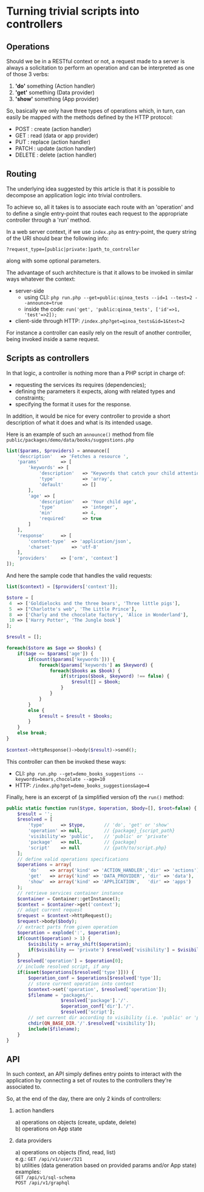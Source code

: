 # Turning trivial scripts into controllers

## Operations

Should we be in a RESTful context or not, a request made to a server is always a solicitation to perform an operation and can be interpreted as one of those 3 verbs: 
1. **'do'** something (Action handler)
2. **'get'** something (Data provider)
3. **'show'** something (App provider)

So, basically we only have three types of operations which, in turn, can easily be mapped with the methods defined by the HTTP protocol: 

* POST : create (action handler)
* GET : read (data or app provider)
* PUT : replace	(action handler)
* PATCH : update (action handler)
* DELETE : delete (action handler)



## Routing 
The underlying idea suggested by this article is that it is possible to decompose an application logic into trivial controllers.

To achieve so, all it takes is to associate each route with an 'operation' and to define a single entry-point that routes each request to the appropriate controller through a 'run' method.

In a web server context, if we use `index.php` as entry-point, the query string of the URI should bear the following info:

    ?request_type=[public|private:]path_to_controller

along with some optional parameters.


The advantage of such architecture is that it allows to be invoked in similar ways whatever the context:

* server-side 
  * using CLI: `php run.php --get=public:qinoa_tests --id=1 --test=2 --announce=true`
  * inside the code: `run('get', 'public:qinoa_tests', ['id'=>1, 'test'=>2]);`
* client-side through HTTP: `/index.php?get=qinoa_tests&id=1&test=2`


For instance a controller can easily rely on the result of another controller, being invoked inside a same request.


## Scripts as controllers

In that logic, a controller is nothing more than a PHP script in charge of:
* requesting the services its requires (dependencies);
* defining the parameters it expects, along with related types and constraints;
* specifying the format it uses for the response.

In addition, it would be nice for every controller to provide a short description of what it does and what is its intended usage.

Here is an example of such an `announce()` method from file `public/packages/demo/data/books/suggestions.php`

```php
list($params, $providers) = announce([
    'description'   => 'Fetches a resource ',
    'params'        => [
        'keywords' => [
            'description'   => "Keywords that catch your child attention",
            'type'          => 'array',
            'default'       => []
        ],
        'age' => [
            'description'   => 'Your child age',
            'type'          => 'integer',
            'min'           => 4,
            'required'      => true
        ]
    ],
    'response'      => [
        'content-type'  => 'application/json',
        'charset'       => 'utf-8'
    ],
    'providers'     => ['orm', 'context'] 
]);
```

And here the sample code that handles the valid requests:
```php
list($context) = [$providers['context']];

$store = [
 4  => ['Goldielocks and the three bears', 'Three little pigs'],
 5  => ["Charlotte's web", 'The Little Prince'],
 8  => ['Charly and the chocolate factory', 'Alice in Wonderland'],
 10 => ['Harry Potter', 'The Jungle book']
];

$result = [];

foreach($store as $age => $books) {
    if($age <= $params['age']) {
        if(count($params['keywords'])) {
            foreach($params['keywords'] as $keyword) {
                foreach($books as $book) {
                    if(stripos($book, $keyword) !== false) {
                        $result[] = $book;
                    }
                }
            }
        }
        else {
            $result = $result + $books;
        }
    }
    else break;
}
   
$context->httpResponse()->body($result)->send();
```

This controller can then be invoked these ways:
* CLI: `php run.php --get=demo_books_suggestions --keywords=bears,chocolate --age=10`
* HTTP: `/index.php?get=demo_books_suggestions&age=4`



Finally, here is an excerpt of (a simplified version of) the `run()` method:

```php
public static function run($type, $operation, $body=[], $root=false) {
    $result = '';
    $resolved = [
        'type'      => $type,       // 'do', 'get' or 'show'
        'operation' => null,        // {package}_{script_path}
        'visibility'=> 'public',    // 'public' or 'private'
        'package'   => null,        // {package}   
        'script'    => null         // {path/to/script.php}
    ];
    // define valid operations specifications
    $operations = array(
        'do'	=> array('kind' => 'ACTION_HANDLER','dir' => 'actions'),    
        'get'   => array('kind' => 'DATA_PROVIDER',	'dir' => 'data'), 
        'show'  => array('kind' => 'APPLICATION',	'dir' => 'apps')  
    );
    // retrieve services container instance   
    $container = Container::getInstance();    
    $context = $container->get('context');
    // adapt current request
    $request = $context->httpRequest();
    $request->body($body);
    // extract parts from given operation
    $operation = explode(':', $operation);
    if(count($operation) > 1) {
        $visibility = array_shift($operation);
        if($visibility == 'private') $resolved['visibility'] = $visibility;
    }
    $resolved['operation'] = $operation[0];
    // include resolved script, if any
    if(isset($operations[$resolved['type']])) {
        $operation_conf = $operations[$resolved['type']];
        // store current operation into context
        $context->set('operation', $resolved['operation']);
        $filename = 'packages/'.
                    $resolved['package'].'/'.
                    $operation_conf['dir'].'/'.
                    $resolved['script'];
        // set current dir according to visibility (i.e. 'public' or 'private')
        chdir(QN_BASE_DIR.'/'.$resolved['visibility']);
        include($filename); 
    }
}
```



## API

In such context, an API simply defines entry points to interact with the application by connecting a set of routes to the controllers they're associated to.

So, at the end of the day, there are only 2 kinds of controllers:

1. action handlers  

    a) operations on objects (create, update, delete)  
    b) operations on App state 

2. data providers  

    a) operations on objects (find, read, list)  
        e.g.: `GET /api/v1/user/321`  
    b) utilities (data generation based on provided params and/or App state)
        examples:   
        `GET /api/v1/sql-schema`  
        `POST /api/v1/graphql`  